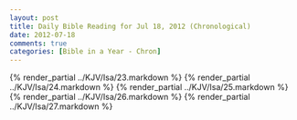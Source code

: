 ```yaml
---
layout: post
title: Daily Bible Reading for Jul 18, 2012 (Chronological)
date: 2012-07-18
comments: true
categories: [Bible in a Year - Chron]
---
```

{% render_partial ../KJV/Isa/23.markdown %}
{% render_partial ../KJV/Isa/24.markdown %}
{% render_partial ../KJV/Isa/25.markdown %}
{% render_partial ../KJV/Isa/26.markdown %}
{% render_partial ../KJV/Isa/27.markdown %}
